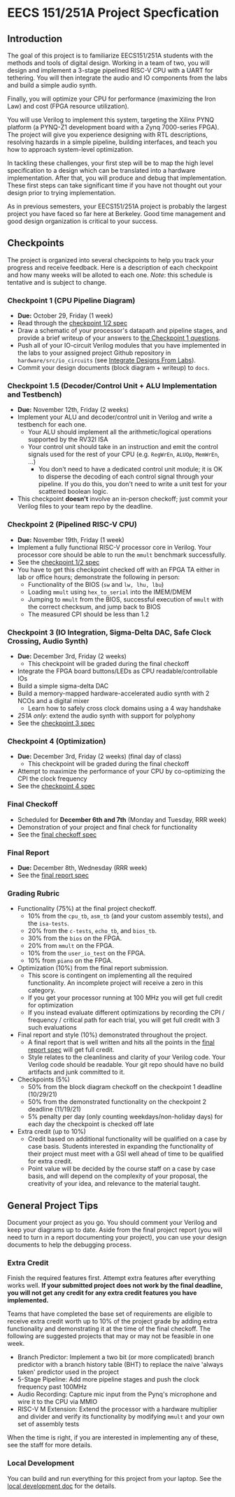 # EECS 151/251A Project Specfication

## Introduction
The goal of this project is to familiarize EECS151/251A students with the methods and tools of digital design.
Working in a team of two, you will design and implement a 3-stage pipelined RISC-V CPU with a UART for tethering.
You will then integrate the audio and IO components from the labs and build a simple audio synth.
<!-- Afterwards, you will build a hardware accelerator to accelerate a small Convolutional Neural Network and do a system integration with your RISC-V CPU. -->

Finally, you will optimize your CPU for performance (maximizing the Iron Law) and cost (FPGA resource utilization).

You will use Verilog to implement this system, targeting the Xilinx PYNQ platform (a PYNQ-Z1 development board with a Zynq 7000-series FPGA).
The project will give you experience designing with RTL descriptions, resolving hazards in a simple pipeline, building interfaces, and teach you how to approach system-level optimization.

In tackling these challenges, your first step will be to map the high level specification to a design which can be translated into a hardware implementation.
After that, you will produce and debug that implementation.
These first steps can take significant time if you have not thought out your design prior to trying implementation.

As in previous semesters, your EECS151/251A project is probably the largest project you have faced so far here at Berkeley.
Good time management and good design organization is critical to your success.

## Checkpoints
The project is organized into several checkpoints to help you track your progress and receive feedback.
Here is a description of each checkpoint and how many weeks will be alloted to each one.
*Note*: this schedule is tentative and is subject to change.

### Checkpoint 1 (CPU Pipeline Diagram)
- **Due:** October 29, Friday (1 week)
- Read through the [checkpoint 1/2 spec](./checkpoint1.md)
- Draw a schematic of your processor's datapath and pipeline stages, and provide a brief writeup of your answers to [the Checkpoint 1 questions](./checkpoint1.md#checkpoint-1-questions).
- Push all of your IO-circuit Verilog modules that you have implemented in the labs to your assigned project Github repository in `hardware/src/io_circuits` (see [Integrate Designs From Labs](./checkpoint1.md#integrate-designs-from-labs)).
- Commit your design documents (block diagram + writeup) to `docs`.

### Checkpoint 1.5 (Decoder/Control Unit + ALU Implementation and Testbench)
- **Due:** November 12th, Friday (2 weeks)
- Implement your ALU and decoder/control unit in Verilog and write a testbench for each one.
  - Your ALU should implement all the arithmetic/logical operations supported by the RV32I ISA
  - Your control unit should take in an instruction and emit the control signals used for the rest of your CPU (e.g. `RegWrEn`, `ALUOp`, `MemWrEn`, ...)
    - You don't need to have a dedicated control unit module; it is OK to disperse the decoding of each control signal through your pipeline. If you do this, you don't need to write a unit test for your scattered boolean logic.
- This checkpoint **doesn't** involve an in-person checkoff; just commit your Verilog files to your team repo by the deadline.

### Checkpoint 2 (Pipelined RISC-V CPU)
- **Due:** November 19th, Friday (1 week)
- Implement a fully functional RISC-V processor core in Verilog. Your processor core should be able to run the `mmult` benchmark successfully.
- See the [checkpoint 1/2 spec](./checkpoint1.md)
- You have to get this checkpoint checked off with an FPGA TA either in lab or office hours; demonstrate the following in person:
    - Functionality of the BIOS (`sw` and `lw, lhu, lbu`)
    - Loading `mmult` using `hex_to_serial` into the IMEM/DMEM
    - Jumping to `mmult` from the BIOS, successful execution of `mmult` with the correct checksum, and jump back to BIOS
    - The measured CPI should be less than 1.2

### Checkpoint 3 (IO Integration, Sigma-Delta DAC, Safe Clock Crossing, Audio Synth)
- **Due:** December 3rd, Friday (2 weeks)
  - This checkpoint will be graded during the final checkoff
- Integrate the FPGA board buttons/LEDs as CPU readable/controllable IOs
- Build a simple sigma-delta DAC
- Build a memory-mapped hardware-accelerated audio synth with 2 NCOs and a digital mixer
  - Learn how to safely cross clock domains using a 4 way handshake
- *251A only*: extend the audio synth with support for polyphony
- See the [checkpoint 3 spec](./checkpoint3.md)

### Checkpoint 4 (Optimization)
- **Due:** December 3rd, Friday (2 weeks) (final day of class)
  - This checkpoint will be graded during the final checkoff
- Attempt to maximize the performance of your CPU by co-optimizing the CPI the clock frequency
- See the [checkpoint 4 spec](./checkpoint4.md)

### Final Checkoff
- Scheduled for **December 6th and 7th** (Monday and Tuesday, RRR week)
- Demonstration of your project and final check for functionality
- See the [final checkoff spec](./final_checkoff.md)

### Final Report
- **Due:** December 8th, Wednesday (RRR week)
- See the [final report spec](./final_report.md)

### Grading Rubric
- Functionality (75%) at the final project checkoff.
    - 10% from the `cpu_tb`, `asm_tb` (and your custom assembly tests), and the `isa-tests`.
    - 20% from the `c-tests`, `echo_tb`, and `bios_tb`.
    - 30% from the `bios` on the FPGA.
    - 20% from `mmult` on the FPGA.
    - 10% from the `user_io_test` on the FPGA.
    - 10% from `piano` on the FPGA.
- Optimization (10%) from the final report submission.
    - This score is contingent on implementing all the required functionality. An incomplete project will receive a zero in this category.
    - If you get your processor running at 100 MHz you will get full credit for optimization
    - If you instead evaluate different optimizations by recording the CPI / frequency / critical path for each trial, you will get full credit with 3 such evaluations
- Final report and style (10%) demonstrated throughout the project.
    - A final report that is well written and hits all the points in the [final report spec](./final_report.md) will get full credit.
    - Style relates to the cleanliness and clarity of your Verilog code. Your Verilog code should be readable. Your git repo should have no build artifacts and junk committed to it.
- Checkpoints (5%)
    - 50% from the block diagram checkoff on the checkpoint 1 deadline (10/29/21)
    - 50% from the demonstrated functionality on the checkpoint 2 deadline (11/19/21)
    - 5% penalty per day (only counting weekdays/non-holiday days) for each day the checkpoint is checked off late
- Extra credit (up to 10%)
    - Credit based on additional functionality will be qualified on a case by case basis. Students interested in expanding the functionality of their project must meet with a GSI well ahead of time to be qualified for extra credit.
    - Point value will be decided by the course staff on a case by case basis, and will depend on the complexity of your proposal, the creativity of your idea, and relevance to the material taught.

## General Project Tips
Document your project as you go.
You should comment your Verilog and keep your diagrams up to date.
Aside from the final project report (you will need to turn in a report documenting your project), you can use your design documents to help the debugging process.

### Extra Credit
Finish the required features first.
Attempt extra features after everything works well.
**If your submitted project does not work by the final deadline, you will not get any credit for any extra credit features you have implemented.**

Teams that have completed the base set of requirements are eligible to receive extra credit worth up to 10% of the project grade by adding extra functionality and demonstrating it at the time of the final checkoff.
The following are suggested projects that may or may not be feasible in one week.

- Branch Predictor: Implement a two bit (or more complicated) branch predictor with a branch history table (BHT) to replace the naive 'always taken' predictor used in the project
- 5-Stage Pipeline: Add more pipeline stages and push the clock frequency past 100MHz
- Audio Recording: Capture mic input from the Pynq's microphone and wire it to the CPU via MMIO
- RISC-V M Extension: Extend the processor with a hardware multiplier and divider and verify its functionality by modifying `mmult` and your own set of assembly tests

When the time is right, if you are interested in implementing any of these, see the staff for more details.

### Local Development
You can build and run everything for this project from your laptop.
See the [local development doc](./local_dev.md) for the details.
